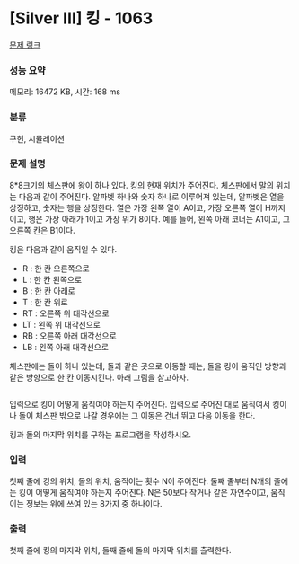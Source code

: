 # [Silver III] 킹 - 1063 

[문제 링크](https://www.acmicpc.net/problem/1063) 

### 성능 요약

메모리: 16472 KB, 시간: 168 ms

### 분류

구현, 시뮬레이션

### 문제 설명

<p>8*8크기의 체스판에 왕이 하나 있다. 킹의 현재 위치가 주어진다. 체스판에서 말의 위치는 다음과 같이 주어진다. 알파벳 하나와 숫자 하나로 이루어져 있는데, 알파벳은 열을 상징하고, 숫자는 행을 상징한다. 열은 가장 왼쪽 열이 A이고, 가장 오른쪽 열이 H까지 이고, 행은 가장 아래가 1이고 가장 위가 8이다. 예를 들어, 왼쪽 아래 코너는 A1이고, 그 오른쪽 칸은 B1이다.</p>

<p>킹은 다음과 같이 움직일 수 있다.</p>

<ul>
	<li>R : 한 칸 오른쪽으로</li>
	<li>L : 한 칸 왼쪽으로</li>
	<li>B : 한 칸 아래로</li>
	<li>T : 한 칸 위로</li>
	<li>RT : 오른쪽 위 대각선으로</li>
	<li>LT : 왼쪽 위 대각선으로</li>
	<li>RB : 오른쪽 아래 대각선으로</li>
	<li>LB : 왼쪽 아래 대각선으로</li>
</ul>

<p>체스판에는 돌이 하나 있는데, 돌과 같은 곳으로 이동할 때는, 돌을 킹이 움직인 방향과 같은 방향으로 한 칸 이동시킨다. 아래 그림을 참고하자.</p>

<p style="text-align:center"><img alt="" src="https://upload.acmicpc.net/259549ad-b275-48a1-91f7-197a7ce72a23/-/preview/"></p>

<p>입력으로 킹이 어떻게 움직여야 하는지 주어진다. 입력으로 주어진 대로 움직여서 킹이나 돌이 체스판 밖으로 나갈 경우에는 그 이동은 건너 뛰고 다음 이동을 한다.</p>

<p>킹과 돌의 마지막 위치를 구하는 프로그램을 작성하시오.</p>

### 입력 

 <p>첫째 줄에 킹의 위치, 돌의 위치, 움직이는 횟수 N이 주어진다. 둘째 줄부터 N개의 줄에는 킹이 어떻게 움직여야 하는지 주어진다. N은 50보다 작거나 같은 자연수이고, 움직이는 정보는 위에 쓰여 있는 8가지 중 하나이다.</p>

### 출력 

 <p>첫째 줄에 킹의 마지막 위치, 둘째 줄에 돌의 마지막 위치를 출력한다.</p>

